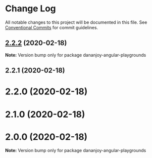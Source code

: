 # Change Log

All notable changes to this project will be documented in this file.
See [Conventional Commits](https://conventionalcommits.org) for commit guidelines.

## [2.2.2](https://github.com/DananJoy/ng-lerna/compare/dananjoy-angular-playgrounds@2.2.1...dananjoy-angular-playgrounds@2.2.2) (2020-02-18)

**Note:** Version bump only for package dananjoy-angular-playgrounds





## 2.2.1 (2020-02-18)



# 2.2.0 (2020-02-18)



# 2.1.0 (2020-02-18)



# 2.0.0 (2020-02-18)

**Note:** Version bump only for package dananjoy-angular-playgrounds

